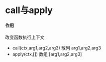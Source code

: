 # call与apply

#### 作用

改变函数执行上下文

+ call(ctx,arg1,arg2,arg3) 散列 arg1,arg2,arg3
+ apply(ctx,[])            数组 [arg1,arg2,arg3]